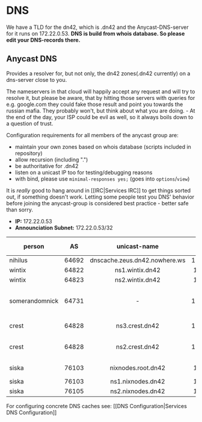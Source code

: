# DNS

We have a TLD for the dn42, which is .dn42 and the Anycast-DNS-server for it runs on 172.22.0.53.
**DNS is build from whois database. So please edit your DNS-records there.**

## Anycast DNS

Provides a resolver for, but not only, the dn42 zones(.dn42 currently) on a dns-server close to you.

The nameservers in that cloud will happily accept any request and will try to resolve it, but please be aware, that by hitting those servers with queries for e.g. google.com they could fake those result and point you towards the russian mafia. They probably won't, but think about what you are doing. - At the end of the day, your ISP could be evil as well, so it always boils down to a question of trust.

Configuration requirements for all members of the anycast group are:
 * maintain your own zones based on whois database (scripts included in repository)
 * allow recursion (including ".")
 * be authoritative for .dn42
 * listen on a unicast IP too for testing/debugging reasons
 * with bind, please use ```minimal-responses yes;``` (goes into ```options```/```view```)

It is _really_ good to hang around in [[IRC|Services IRC]] to get things sorted out, if something doesn't work. Letting some people test you DNS' behavior before joining the anycast-group is considered best practice - better safe than sorry.

 * **IP:** 172.22.0.53
 * **Announciation Subnet:** 172.22.0.53/32

| **person**   | **AS** | **unicast-name**            | **unicast address** | **comments**                                            |
|----|:-------:|:-------:|:-------:|----------------------------------------------------|
| nihilus        | 64692    | dnscache.zeus.dn42.nowhere.ws | 172.22.92.123         |                                                           |
| wintix         | 64822    | ns1.wintix.dn42               | 172.22.222.1          |                                                           |
| wintix         | 64823    | ns2.wintix.dn42               | 172.22.223.1          |                                                           |
| somerandomnick | 64731    | -                             | 172.22.131.38         | down pending rDNS debate                                  |
| crest          | 64828    | ns3.crest.dn42                | 172.22.228.84         | authorative only                                          |
| crest          | 64828    | ns2.crest.dn42                | 172.22.228.85         | public caching resolver                                   |
| siska          | 76103    | nixnodes.root.dn42             | 172.22.177.2          | authoritative only |
| siska          | 76103    | ns1.nixnodes.dn42             | 172.22.177.2          | caching   |
| siska          | 76105    | ns2.nixnodes.dn42             | 172.22.177.1        | caching                                                   |

For configuring concrete DNS caches see: [[DNS Configuration|Services DNS Configuration]]